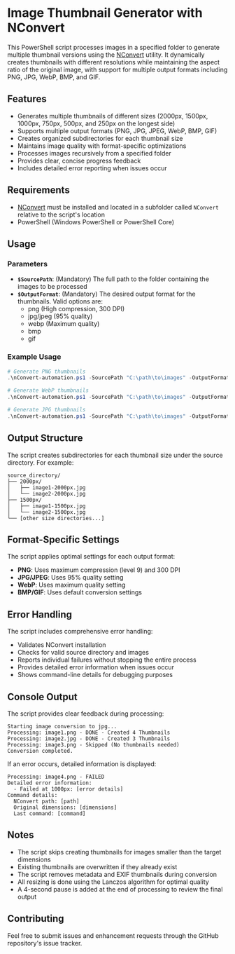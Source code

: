 # Image Thumbnail Generator with NConvert

This PowerShell script processes images in a specified folder to generate multiple thumbnail versions using the [NConvert](https://www.xnview.com/en/nconvert/) utility. It dynamically creates thumbnails with different resolutions while maintaining the aspect ratio of the original image, with support for multiple output formats including PNG, JPG, WebP, BMP, and GIF.

## Features
- Generates multiple thumbnails of different sizes (2000px, 1500px, 1000px, 750px, 500px, and 250px on the longest side)
- Supports multiple output formats (PNG, JPG, JPEG, WebP, BMP, GIF)
- Creates organized subdirectories for each thumbnail size
- Maintains image quality with format-specific optimizations
- Processes images recursively from a specified folder
- Provides clear, concise progress feedback
- Includes detailed error reporting when issues occur

## Requirements
- [NConvert](https://www.xnview.com/en/nconvert/) must be installed and located in a subfolder called `NConvert` relative to the script's location
- PowerShell (Windows PowerShell or PowerShell Core)

## Usage

### Parameters
- **`$SourcePath`**: (Mandatory) The full path to the folder containing the images to be processed
- **`$OutputFormat`**: (Mandatory) The desired output format for the thumbnails. Valid options are:
  - png (High compression, 300 DPI)
  - jpg/jpeg (95% quality)
  - webp (Maximum quality)
  - bmp
  - gif

### Example Usage

```powershell
# Generate PNG thumbnails
.\nConvert-automation.ps1 -SourcePath "C:\path\to\images" -OutputFormat "png"

# Generate WebP thumbnails
.\nConvert-automation.ps1 -SourcePath "C:\path\to\images" -OutputFormat "webp"

# Generate JPG thumbnails
.\nConvert-automation.ps1 -SourcePath "C:\path\to\images" -OutputFormat "jpg"
```

## Output Structure

The script creates subdirectories for each thumbnail size under the source directory. For example:
```
source_directory/
├── 2000px/
│   ├── image1-2000px.jpg
│   └── image2-2000px.jpg
├── 1500px/
│   ├── image1-1500px.jpg
│   └── image2-1500px.jpg
└── [other size directories...]
```

## Format-Specific Settings

The script applies optimal settings for each output format:
- **PNG**: Uses maximum compression (level 9) and 300 DPI
- **JPG/JPEG**: Uses 95% quality setting
- **WebP**: Uses maximum quality setting
- **BMP/GIF**: Uses default conversion settings

## Error Handling

The script includes comprehensive error handling:
- Validates NConvert installation
- Checks for valid source directory and images
- Reports individual failures without stopping the entire process
- Provides detailed error information when issues occur
- Shows command-line details for debugging purposes

## Console Output

The script provides clear feedback during processing:
```
Starting image conversion to jpg...
Processing: image1.png - DONE - Created 4 Thumbnails
Processing: image2.jpg - DONE - Created 3 Thumbnails
Processing: image3.png - Skipped (No thumbnails needed)
Conversion completed.
```

If an error occurs, detailed information is displayed:
```
Processing: image4.png - FAILED
Detailed error information:
  - Failed at 1000px: [error details]
Command details:
  NConvert path: [path]
  Original dimensions: [dimensions]
  Last command: [command]
```

## Notes
- The script skips creating thumbnails for images smaller than the target dimensions
- Existing thumbnails are overwritten if they already exist
- The script removes metadata and EXIF thumbnails during conversion
- All resizing is done using the Lanczos algorithm for optimal quality
- A 4-second pause is added at the end of processing to review the final output

## Contributing
Feel free to submit issues and enhancement requests through the GitHub repository's issue tracker.
